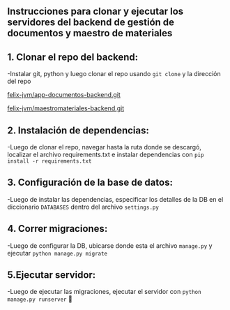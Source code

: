 ## Instrucciones para clonar y ejecutar los servidores del backend de gestión de documentos y maestro de materiales

## 1. Clonar el repo del backend:

-Instalar git, python y luego clonar el repo usando `git clone` y la dirección del repo

[felix-jvm/app-documentos-backend.git](felix-jvm/app-documentos-backend.git)

[felix-jvm/maestromateriales-backend.git](felix-jvm/maestromateriales-backend.git)


## 2. Instalación de dependencias:

-Luego de clonar el repo, navegar hasta la ruta donde se descargó, localizar el archivo requirements.txt e instalar dependencias con `pip install -r requirements.txt`

## 3. Configuración de la base de datos:

-Luego de instalar las dependencias, especificar los detalles de la DB en el diccionario `DATABASES` dentro del archivo `settings.py`

## 4. Correr migraciones:

-Luego de configurar la DB, ubicarse donde esta el archivo `manage.py` y ejecutar `python manage.py migrate`

## 5.Ejecutar servidor:

-Luego de ejecutar las migraciones, ejecutar el servidor con `python manage.py runserver` 🚀